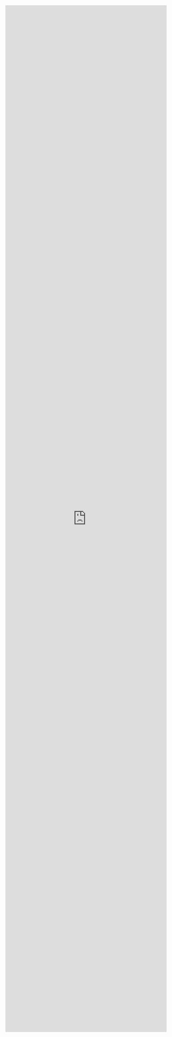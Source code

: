 <iframe src="http://docs.google.com/viewer?url=https://www2.cisl.ucar.edu/sites/default/files/2022-11/11.22%20Globus%20Training%20Slides.pdf&embedded=true" style="width:100%; height:80vh" width="1280px" height="800px" frameborder="0" loading="lazy"></iframe>
